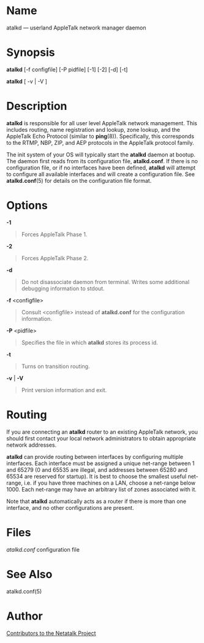 # Name

atalkd — userland AppleTalk network manager daemon

# Synopsis

**atalkd** [-f configfile] [-P pidfile] [-1] [-2] [-d] [-t]

**atalkd** [ -v | -V ]

# Description

**atalkd** is responsible for all user level AppleTalk network management.
This includes routing, name registration and lookup, zone lookup, and
the AppleTalk Echo Protocol (similar to **ping**(8)). Specifically, this
corresponds to the RTMP, NBP, ZIP, and AEP protocols in the AppleTalk
protocol family.

The init system of your OS will typically start the **atalkd** daemon at
bootup. The daemon first reads from its configuration file,
**atalkd.conf**. If there is no configuration file, or if no interfaces
have been defined, **atalkd** will attempt to configure all available
interfaces and will create a configuration file. See **atalkd.conf**(5)
for details on the configuration file format.

# Options

**-1**

> Forces AppleTalk Phase 1.

**-2**

> Forces AppleTalk Phase 2.

**-d**

> Do not disassociate daemon from terminal. Writes some additional
debugging information to stdout.

**-f** <configfile\>

> Consult <configfile\> instead of **atalkd.conf** for the configuration
information.

**-P** <pidfile\>

> Specifies the file in which **atalkd** stores its process id.

**-t**

> Turns on transition routing.

**-v** | **-V**

> Print version information and exit.

# Routing

If you are connecting an **atalkd** router to an existing AppleTalk
network, you should first contact your local network administrators to
obtain appropriate network addresses.

**atalkd** can provide routing between interfaces by configuring multiple
interfaces. Each interface must be assigned a unique
net-range between 1 and 65279 (0 and
65535 are illegal, and addresses between 65280 and 65534 are reserved
for startup). It is best to choose the smallest useful net-range, i.e.
if you have three machines on a LAN, choose a net-range below 1000. Each
net-range may have an arbitrary list of zones associated with it.

Note that **atalkd** automatically acts as a router if there is more than
one interface, and no other configurations are present.

# Files

*atalkd.conf* configuration file

# See Also

atalkd.conf(5)

# Author

[Contributors to the Netatalk Project](https://netatalk.io/contributors)

